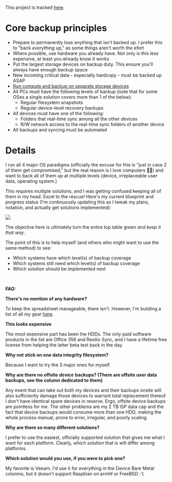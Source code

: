 This project is tracked [here](https://github.com/jdrch/Hardware/projects/2).

# Core backup principles

* Prepare to permanently lose anything that isn't backed up. I prefer this to "back *everything* up," as some things aren't worth the efort
* Where possible, use hardware you already have. Not only is this less expensive, at least you already know it works
* Put the largest storage devices on backup duty. This ensure you'll always have enough backup space
* New incoming critical data - especially hardcopy - must be backed up ASAP
* [Run compute and backup on separate storage devices](https://github.com/jdrch/Hardware/wiki/Why-You-Should-Separate-Compute-and-Backup-Workloads)
* All PCs must have the following levels of backup (note that for some OSes a single solution covers more than 1 of the below):
  * Regular filesystem snapshots
  * Regular device-level recovery backups
* All devices must have one of the following:
  * Folders that real-time sync among all the other devices
  * R/W network access to the real-time sync folders of another device
* All backups and syncing must be automated

# Details

I run all 4 major OS paradigms (officially the excuse for this is "just in case 2 of them get compromised," but the real reason is I love computers 🤷‍♂️) and want to back all of them up at multiple levels (device, irreplaceable user data, operating system.)

This requires multiple solutions, and I was getting confused keeping all of them in my head. Excel to the rescue! Here's my current blueprint and progress status (I'm continuously updating this as I tweak my plans, notation, and actually get solutions implemented):

![](https://raw.githubusercontent.com/jdrch/Hardware/master/Backup%20Table%2013.10.11.1.png)

The objective here is ultimately turn the entire top table green *and keep it that way*.

The point of this is to help myself (and others who might want to use the same method) to see:

* Which systems have which level(s) of backup coverage
* Which systems still need which level(s) of backup coverage
* Which solution should be implemented next

&#x200B;

***FAQ:***

**There's no mention of any hardware?**

To keep the spreadsheet manageable, there isn't. However, I'm building a list of all my gear [here](https://github.com/jdrch/Hardware).

**This looks expensive**

The most expensive part has been the HDDs. The only paid software products in the list are Office 356 and Resilio Sync, and I have a lifetime free license from helping the latter beta test back in the day. 

**Why not stick on one data integrity filesystem?**

Because I want to try the 3 major ones for myself.

**Why are there no offsite** ***device*** **backups? (There are offsite user data backups, see the column dedicated to them)**

Any event that can take out both my devices and their backups onsite will also sufficiently damage those devices to warrant total replacement thereof. I don't have identical spare devices in reserve. Ergo, offsite device backups are pointless for me. The other problems are my 2 TB ISP data cap and the fact that device backups would consume more than one HDD, making the whole process manual, prone to error, irregular, and poorly scaling.

**Why are there so many different solutions?**

I prefer to use the easiest, officially supported solution that gives me what I want for each platform. Clearly, which solution that is will differ among platforms.

**Which solution would you use, if you were to pick one?**

My favorite is Veeam. I'd use it for everything in the Device Bare Metal columns, but it doesn't support Raspbian on armhf or FreeBSD :'(